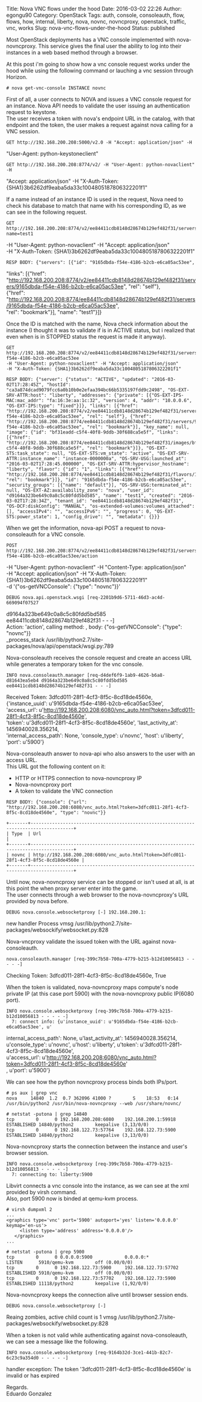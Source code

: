 Title: Nova VNC flows under the hood
Date: 2016-03-02 22:26
Author: egongu90
Category: OpenStack
Tags: auth, console, consoleauth, flow, flows, how, internal, liberty, nova, novnc, novncproxy, openstack, traffic, vnc, works
Slug: nova-vnc-flows-under-the-hood
Status: published

Most OpenStack deployments has a VNC console implemented with
nova-novncproxy. This service gives the final user the ability to log
into their instances in a web based method through a browser.

At this post i'm going to show how a vnc console request works under the
hood while using the following command or lauching a vnc session through
Horizon.

    # nova get-vnc-console INSTANCE novnc

First of all, a user connects to NOVA and issues a VNC console request
for an instance. Nova API needs to validate the user issuing an
authentication request to keystone.  
The user receives a token with nova's endpoint URL in the catalog, with
that endpoint and the token, the user makes a request against nova
calling for a VNC session.

    GET http://192.168.200.208:5000/v2.0 -H "Accept: application/json" -H   
   "User-Agent: python-keystoneclient"

    GET http://192.168.200.208:8774/v2/ -H "User-Agent: python-novaclient" -H   
   "Accept: application/json" -H "X-Auth-Token: {SHA1}3b6262df9eaba5da33c1004805187806322201f1"

If a name instead of an instance ID is used in the request, Nova need to
check his database to match that name with his corresponding ID, as we
can see in the following request.

    GET http://192.168.200.208:8774/v2/ee84411cdb8148d28674b129ef482f31/servers?name=test1   
   -H "User-Agent: python-novaclient" -H "Accept: application/json"   
   -H "X-Auth-Token: {SHA1}3b6262df9eaba5da33c1004805187806322201f1"

    RESP BODY: {"servers": [{"id": "9165dbda-f54e-4186-b2cb-e6ca05ac53ee",   
   "links": [{"href": "http://192.168.200.208:8774/v2/ee84411cdb8148d28674b129ef482f31/servers/9165dbda-f54e-4186-b2cb-e6ca05ac53ee", "rel": "self"},  
    {"href": "http://192.168.200.208:8774/ee84411cdb8148d28674b129ef482f31/servers/9165dbda-f54e-4186-b2cb-e6ca05ac53ee",   
   "rel": "bookmark"}], "name": "test1"}]}

Once the ID is matched with the name, Nova check information about the
instance (I thought it was to validate if is in ACTIVE status, but i
realized that even when is in STOPPED status the request is made it
anyway).

    GET http://192.168.200.208:8774/v2/ee84411cdb8148d28674b129ef482f31/servers/9165dbda-f54e-4186-b2cb-e6ca05ac53ee  
    -H "User-Agent: python-novaclient" -H "Accept: application/json"   
    -H "X-Auth-Token: {SHA1}3b6262df9eaba5da33c1004805187806322201f1"

    RESP BODY: {"server": {"status": "ACTIVE", "updated": "2016-03-02T17:28:45Z", "hostId": "ca3a874dcad9079fcc6a0b10b0e2efaa394bc66b5335197fdd9c2498", "OS-EXT-SRV-ATTR:host": "liberty", "addresses": {"private": [{"OS-EXT-IPS-MAC:mac_addr": "fa:16:3e:aa:1c:32", "version": 4, "addr": "10.0.0.6", "OS-EXT-IPS:type": "fixed"}]}, "links": [{"href": "http://192.168.200.208:8774/v2/ee84411cdb8148d28674b129ef482f31/servers/9165dbda-f54e-4186-b2cb-e6ca05ac53ee", "rel": "self"}, {"href": "http://192.168.200.208:8774/ee84411cdb8148d28674b129ef482f31/servers/9165dbda-f54e-4186-b2cb-e6ca05ac53ee", "rel": "bookmark"}], "key_name": null, "image": {"id": "bf31eadd-c5f4-40f8-9ddb-30f688ca5e5f", "links": [{"href": "http://192.168.200.208:8774/ee84411cdb8148d28674b129ef482f31/images/bf31eadd-c5f4-40f8-9ddb-30f688ca5e5f", "rel": "bookmark"}]}, "OS-EXT-STS:task_state": null, "OS-EXT-STS:vm_state": "active", "OS-EXT-SRV-ATTR:instance_name": "instance-0000000a", "OS-SRV-USG:launched_at": "2016-03-02T17:28:45.000000", "OS-EXT-SRV-ATTR:hypervisor_hostname": "liberty", "flavor": {"id": "1", "links": [{"href": "http://192.168.200.208:8774/ee84411cdb8148d28674b129ef482f31/flavors/1", "rel": "bookmark"}]}, "id": "9165dbda-f54e-4186-b2cb-e6ca05ac53ee", "security_groups": [{"name": "default"}], "OS-SRV-USG:terminated_at": null, "OS-EXT-AZ:availability_zone": "nova", "user_id": "d9164a323be649c0a8c5c80fdd5bd585", "name": "test1", "created": "2016-03-02T17:28:34Z", "tenant_id": "ee84411cdb8148d28674b129ef482f31", "OS-DCF:diskConfig": "MANUAL", "os-extended-volumes:volumes_attached": [], "accessIPv4": "", "accessIPv6": "", "progress": 0, "OS-EXT-STS:power_state": 1, "config_drive": "", "metadata": {}}}

When we get the information, nova-api POST a request to nova-consoleauth
for a VNC console.

    POST http://192.168.200.208:8774/v2/ee84411cdb8148d28674b129ef482f31/servers/9165dbda-f54e-4186-b2cb-e6ca05ac53ee/action   
   -H "User-Agent: python-novaclient" -H "Content-Type: application/json"   
   -H "Accept: application/json" -H "X-Auth-Token: {SHA1}3b6262df9eaba5da33c1004805187806322201f1"  
   -d '{"os-getVNCConsole": {"type": "novnc"}}'


    DEBUG nova.api.openstack.wsgi [req-2201b9d6-5711-46d3-ac4d-669094f07527   
   d9164a323be649c0a8c5c80fdd5bd585 ee84411cdb8148d28674b129ef482f31 - - -]   
   Action: 'action', calling method: , body: {"os-getVNCConsole": {"type": "novnc"}}   
   _process_stack /usr/lib/python2.7/site-packages/nova/api/openstack/wsgi.py:789

Nova-consoleauth receives the console request and create an access URL
while generates a temporary token for the vnc console.

    INFO nova.consoleauth.manager [req-d4def6f9-1ab9-4626-b6a8-d81643ea5eb4 d9164a323be649c0a8c5c80fdd5bd585 ee84411cdb8148d28674b129ef482f31 - - -]   
   Received Token: 3dfcd011-28f1-4cf3-8f5c-8cd18de4560e,   
   {'instance_uuid': u'9165dbda-f54e-4186-b2cb-e6ca05ac53ee',   
   'access_url': u'http://192.168.200.208:6080/vnc_auto.html?token=3dfcd011-28f1-4cf3-8f5c-8cd18de4560e',  
    'token': u'3dfcd011-28f1-4cf3-8f5c-8cd18de4560e', 'last_activity_at': 1456940028.356214,   
   'internal_access_path': None, 'console_type': u'novnc', 'host': u'liberty', 'port': u'5900'}

Nova-consoleauth answer to nova-api who also answers to the user with an
access URL.  
This URL got the following content on it:

-   HTTP or HTTPS connection to nova-novncproxy IP
-   Nova-novncproxy port
-   A token to validate the VNC connection

<!-- -->

    RESP BODY: {"console": {"url": "http://192.168.200.208:6080/vnc_auto.html?token=3dfcd011-28f1-4cf3-8f5c-8cd18de4560e", "type": "novnc"}}

    +-------+--------------------------------------------------------------------------------------+
    | Type  | Url                                                                                  |
    +-------+--------------------------------------------------------------------------------------+
    | novnc | http://192.168.200.208:6080/vnc_auto.html?token=3dfcd011-28f1-4cf3-8f5c-8cd18de4560e |
    +-------+--------------------------------------------------------------------------------------+

Until now, nova-novncproxy service can be stopped or isn't used at all,
is at this point the when proxy server enter into the game.  
The user connects through a web browser to the nova-novncproxy's URL
provided by nova before.

    DEBUG nova.console.websocketproxy [-] 192.168.200.1:   
   new handler Process vmsg /usr/lib/python2.7/site-packages/websockify/websocket.py:828

Nova-vncproxy validate the issued token with the URL against
nova-consoleauth.

    nova.consoleauth.manager [req-399c7b58-700a-4779-b215-b12d10056813 - - - - -]   
   Checking Token: 3dfcd011-28f1-4cf3-8f5c-8cd18de4560e, True

When the token is validated, nova-novncproxy maps compute's node private
IP (at this case port 5900) with the nova-novncproxy public IP(6080
port).

    INFO nova.console.websocketproxy [req-399c7b58-700a-4779-b215-b12d10056813 - - - - -]  
      7: connect info: {u'instance_uuid': u'9165dbda-f54e-4186-b2cb-e6ca05ac53ee', u'  
   internal_access_path': None, u'last_activity_at': 1456940028.356214,   
   u'console_type': u'novnc', u'host': u'liberty', u'token': u'3dfcd011-28f1-4cf3-8f5c-8cd18de4560e',   
   u'access_url': u'http://192.168.200.208:6080/vnc_auto.html?token=3dfcd011-28f1-4cf3-8f5c-8cd18de4560e'  
   , u'port': u'5900'}

We can see how the python novncproxy process binds both IPs/port.

    # ps aux | grep vnc
    nova     14840  1.2  0.7 362096 41000 ?        S    18:53   0:14 /usr/bin/python2 /usr/bin/nova-novncproxy --web /usr/share/novnc/

    # netstat -putona | grep 14840
    tcp        0      0 192.168.200.208:6080    192.168.200.1:59918     ESTABLISHED 14840/python2        keepalive (3,13/0/0)
    tcp        0      0 192.168.122.73:57764    192.168.122.73:5900     ESTABLISHED 14840/python2        keepalive (3,13/0/0)

Nova-novncproxy starts the connection between the instance and user's
browser session.

    INFO nova.console.websocketproxy [req-399c7b58-700a-4779-b215-b12d10056813 - - - - -]  
      7: connecting to: liberty:5900

Libvirt connects a vnc console into the instance, as we can see at the
xml provided by virsh command.  
Also, port 5900 now is binded at qemu-kvm process.

    # virsh dumpxml 2
    ...
    <graphics type='vnc' port='5900' autoport='yes' listen='0.0.0.0' keymap='en-us'>
         <listen type='address' address='0.0.0.0'/>
       </graphics>
    ...

    # netstat -putona | grep 5900
    tcp        0      0 0.0.0.0:5900            0.0.0.0:*               LISTEN      5910/qemu-kvm        off (0.00/0/0)
    tcp        0      0 192.168.122.73:5900     192.168.122.73:57702    ESTABLISHED 5910/qemu-kvm        off (0.00/0/0)
    tcp        0      0 192.168.122.73:57702    192.168.122.73:5900     ESTABLISHED 11118/python2        keepalive (1,92/0/0)

Nova-novncproxy keeps the connection alive until browser session ends.

    DEBUG nova.console.websocketproxy [-]   
   Reaing zombies, active child count is 1 vmsg /usr/lib/python2.7/site-packages/websockify/websocket.py:828

When a token is not valid while authenticating against nova-consoleauth,
we can see a message like the following.

    INFO nova.console.websocketproxy [req-9164b32d-3ce1-441b-82c7-6c23c9a354d0 - - - - -]   
   handler exception: The token '3dfcd011-28f1-4cf3-8f5c-8cd18de4560e' is invalid or has expired

Regards.  
Eduardo Gonzalez
